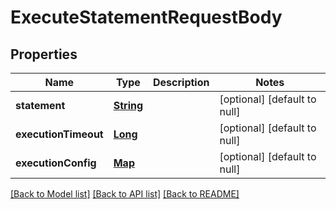 # ExecuteStatementRequestBody
## Properties

Name | Type | Description | Notes
------------ | ------------- | ------------- | -------------
**statement** | [**String**](string.md) |  | [optional] [default to null]
**executionTimeout** | [**Long**](long.md) |  | [optional] [default to null]
**executionConfig** | [**Map**](string.md) |  | [optional] [default to null]

[[Back to Model list]](../README.md#documentation-for-models) [[Back to API list]](../README.md#documentation-for-api-endpoints) [[Back to README]](../README.md)

